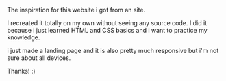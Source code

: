 The inspiration for this website i got from an site.

I recreated it totally on my own without seeing any source code. I did it because i just learned HTML and CSS basics and i want to practice my knowledge.

i just made a landing page and it is also pretty much responsive but i'm not sure about all devices.

Thanks! :)
